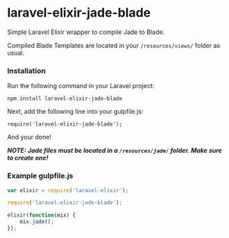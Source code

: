 laravel-elixir-jade-blade
=========================

Simple Laravel Elixir wrapper to compile Jade to Blade.

Compiled Blade Templates are located in your `/resources/views/` folder as usual.

### Installation
Run the following command in your Laravel project:

    npm install laravel-elixir-jade-blade
    
Next, add the following line into your gulpfile.js:

    require('laravel-elixir-jade-blade');
    
And your done!

***NOTE: Jade files must be located in a `/resources/jade/` folder. Make sure to create one!***
    
### Example gulpfile.js

```javascript
var elixir = require('laravel-elixir');

require('laravel-elixir-jade-blade');

elixir(function(mix) {
    mix.jade();
});
```
